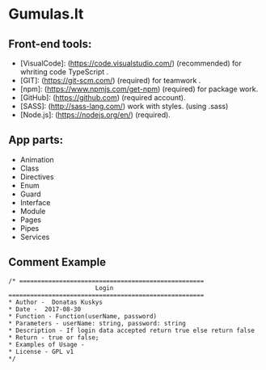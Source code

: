 # Gumulas.lt

## Front-end tools: 
+ [VisualCode]: (https://code.visualstudio.com/) (recommended) for whriting code TypeScript .
+ [GIT]: (https://git-scm.com/) (required) for teamwork .
+ [npm]: (https://www.npmjs.com/get-npm) (required) for package work.  
+ [GitHub]: (https://github.com) (required account).
+ [SASS]: (http://sass-lang.com/) work with styles. (using .sass) 
+ [Node.js]: (https://nodejs.org/en/) (required).

## App parts:

+ Animation
+ Class
+ Directives
+ Enum
+ Guard
+ Interface
+ Module
+ Pages
+ Pipes
+ Services

## Comment Example
    /* ===================================================
                            Login
    ====================================================== 
    * Author -  Donatas Kuskys
    * Date -  2017-08-30
    * Function - Function(userName, password)
    * Parameters - userName: string, password: string
    * Description - If login data accepted return true else return false
    * Return - true or false;
    * Examples of Usage - 
    * License - GPL v1
    */
